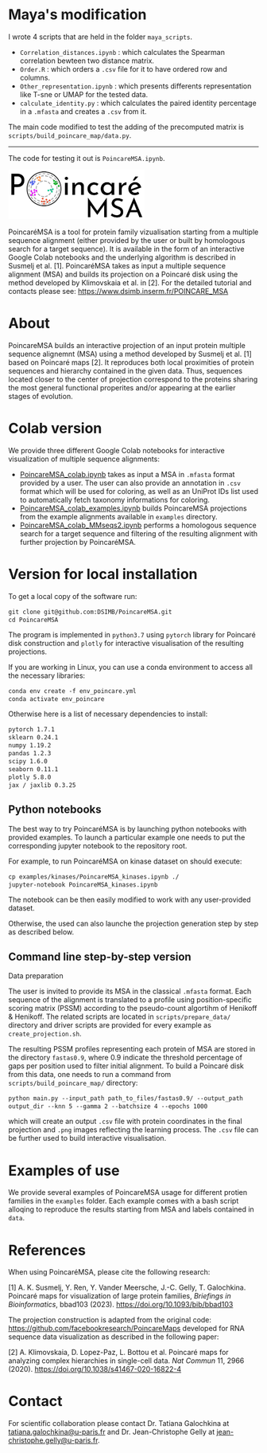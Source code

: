 # Maya's modification
I wrote 4 scripts that are held in the folder `maya_scripts`.
* `Correlation_distances.ipynb` : which calculates the Spearman correlation bewteen two distance matrix.
* `Order.R` : which orders a `.csv` file for it to have ordered row and columns.
* `Other_representation.ipynb` : which presents differents representation like T-sne or UMAP for the tested data.
* `calculate_identity.py` : which calculates the paired identity percentage in a `.mfasta` and creates a `.csv` from it.

The main code modified to test the adding of the precomputed matrix is `scripts/build_poincare_map/data.py`.

---------------------------------------------------------------------------------------------------------------------------

The code for testing it out is `PoincareMSA.ipynb`.

<img src=".github/PoincareMSA_small_logo.png" alt="PoincareMSA logo" style="height: 100px;"/>
     
PoincaréMSA is a tool for protein family vizualisation starting from a multiple sequence alignment (either provided by the user or built by homologous search for a target sequence). It is available in the form of an interactive Google Colab notebooks and the underlying algorithm is described in Susmelj et al. [1]. PoincaréMSA takes as input a multiple sequence alignment (MSA) and builds its projection on a Poincaré disk using the method developed by Klimovskaia et al. in [2]. For the detailed tutorial and contacts please see: https://www.dsimb.inserm.fr/POINCARE_MSA

# About
PoincareMSA builds an interactive projection of an input protein multiple sequence alignemnt (MSA) using a method developed by Susmelj et al. [1] based on Poincaré maps [2]. It reproduces both local proximities of protein sequences and hierarchy contained in the given data. Thus, sequences located closer to the center of projection correspond to the proteins sharing the most general functional properites and/or appearing at the earlier stages of evolution.

# Colab version
We provide three different Google Colab notebooks for interactive visualization of multiple sequence alignments:
* [PoincareMSA_colab.ipynb](https://colab.research.google.com/github/DSIMB/PoincareMSA/blob/master/PoincareMSA_colab.ipynb) takes as input a MSA in `.mfasta` format provided by a user. The user can also provide an annotation in `.csv` format which will be used for coloring, as well as an UniProt IDs list used to automatically fetch taxonomy informations for coloring.
* [PoincareMSA_colab_examples.ipynb](https://colab.research.google.com/github/DSIMB/PoincareMSA/blob/master/PoincareMSA_colab_examples.ipynb) builds PoincareMSA projections from the example alignments available in `examples` directory.
* [PoincareMSA_colab_MMseqs2.ipynb](https://colab.research.google.com/github/DSIMB/PoincareMSA/blob/master/PoincareMSA_colab_MMseqs2.ipynb) performs a homologous sequence search for a target sequence and filtering of the resulting alignment with further projection by PoincaréMSA.

# Version for local installation

To get a local copy of the software run:

```
git clone git@github.com:DSIMB/PoincareMSA.git
cd PoincareMSA
```

The program is implemented in `python3.7` using `pytorch` library for Poincaré disk construction and `plotly` for interactive visualisation of the resulting projections.

If you are working in Linux, you can use a conda environment to access all the necessary libraries:

```
conda env create -f env_poincare.yml
conda activate env_poincare
```
Otherwise here is a list of necessary dependencies to install:

```
pytorch 1.7.1
sklearn 0.24.1
numpy 1.19.2
pandas 1.2.3
scipy 1.6.0
seaborn 0.11.1
plotly 5.8.0
jax / jaxlib 0.3.25
```

## Python notebooks

The best way to try PoincaréMSA is by launching python notebooks with provided examples. To launch a particular example one needs to put the corresponding jupyter notebook to the repository root.

For example, to run PoincaréMSA on kinase dataset on should execute:

```
cp examples/kinases/PoincareMSA_kinases.ipynb ./
jupyter-notebook PoincareMSA_kinases.ipynb
```
The notebook can be then easily modified to work with any user-provided dataset.


Otherwise, the used can also launche the projection generation step by step as described below.

## Command line step-by-step version

Data preparation

The user is invited to provide its MSA in the classical `.mfasta` format. Each sequence of the alignment is translated to a profile using position-specific scoring matrix (PSSM) according to the pseudo-count algortihm of Henikoff & Henikoff. The related scripts are located in `scripts/prepare_data/` directory and driver scripts are provided for every example as `create_projection.sh`.

The resulting PSSM profiles representing each protein of MSA are stored in the directory `fastas0.9`, where 0.9 indicate the threshold percentage of gaps per position used to filter initial alignment. To build a Poincaré disk from this data, one needs to run a command from `scripts/build_poincare_map/` directory:

```
python main.py --input_path path_to_files/fastas0.9/ --output_path output_dir --knn 5 --gamma 2 --batchsize 4 --epochs 1000
```
which will create an output `.csv` file with protein coordinates in the final projection and `.png` images reflecting the learning process. The `.csv` file can be further used to build interactive visualisation.


# Examples of use
We provide several examples of PoincareMSA usage for different protien families in the `examples` folder. Each example comes with a bash script alloqing to reproduce the results starting from MSA and labels contained in `data`.

# References
When using PoincaréMSA, please cite the following research: 

[1] A. K. Susmelj, Y. Ren, Y. Vander Meersche, J.-C. Gelly, T. Galochkina. Poincaré maps for visualization of large protein families, _Briefings in Bioinformatics_, bbad103 (2023). https://doi.org/10.1093/bib/bbad103

The projection construction is adapted from the original code: https://github.com/facebookresearch/PoincareMaps developed for RNA sequence data visualization as described in the following paper:

[2] A. Klimovskaia, D. Lopez-Paz, L. Bottou et al. Poincaré maps for analyzing complex hierarchies in single-cell data. _Nat Commun_ 11, 2966 (2020). https://doi.org/10.1038/s41467-020-16822-4

# Contact
For scientific collaboration please contact Dr. Tatiana Galochkina at tatiana.galochkina@u-paris.fr and Dr. Jean-Christophe Gelly at jean-christophe.gelly@u-paris.fr.
